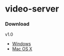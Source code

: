 # video-server

### Download

v1.0

* [Windows]
* [Mac OS X]

[Windows]: <https://drive.google.com/open?id=0B7l1agtZz3blbHJTUEZRU2RQV1k>
[Mac OS X]: <https://drive.google.com/open?id=0B7l1agtZz3bldGZkQmRwMnFhUG8>